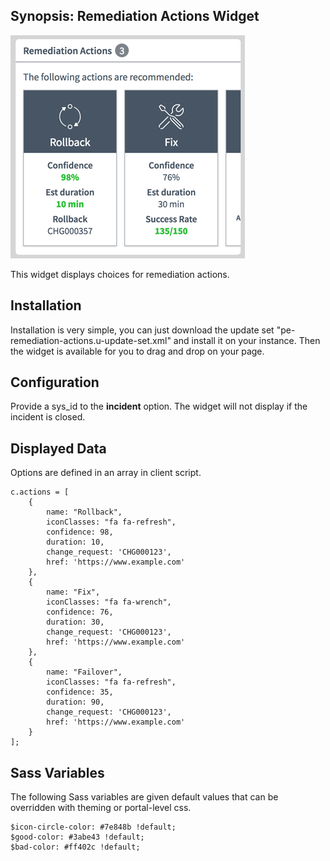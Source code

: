 ## Synopsis: Remediation Actions Widget

![](../images/pe-remediation-actions.png)

This widget displays choices for remediation actions.

## Installation

Installation is very simple, you can just download the update set "pe-remediation-actions.u-update-set.xml" and install it on your instance. Then the widget is available for you to drag and drop on your page.

## Configuration

Provide a sys_id to the **incident** option. The widget will not display if the incident is closed.

## Displayed Data

Options are defined in an array in client script.

```
c.actions = [
	{
		name: "Rollback",
		iconClasses: "fa fa-refresh",
		confidence: 98,
		duration: 10,
		change_request: 'CHG000123',
		href: 'https://www.example.com'
	},
	{
		name: "Fix",
		iconClasses: "fa fa-wrench",
		confidence: 76,
		duration: 30,
		change_request: 'CHG000123',
		href: 'https://www.example.com'
	},
	{
		name: "Failover",
		iconClasses: "fa fa-refresh",
		confidence: 35,
		duration: 90,
		change_request: 'CHG000123',
		href: 'https://www.example.com'
	}
];
```

## Sass Variables

The following Sass variables are given default values that can be overridden with theming or portal-level css.

```
$icon-circle-color: #7e848b !default;
$good-color: #3abe43 !default;
$bad-color: #ff402c !default;
```